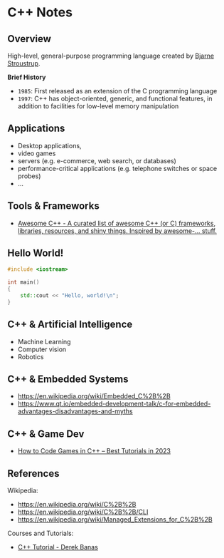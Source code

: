 # C++ Notes

## Overview

High-level, general-purpose programming language created by [Bjarne Stroustrup](https://en.wikipedia.org/wiki/Bjarne_Stroustrup).

**Brief History**
- `1985`: First released as an extension of the C programming language
- `1997`: C++ has object-oriented, generic, and functional features, in addition to facilities for low-level memory manipulation

## Applications
- Desktop applications, 
- video games 
- servers (e.g. e-commerce, web search, or databases)
-  performance-critical applications (e.g. telephone switches or space probes)
-  ...

## Tools & Frameworks

- [Awesome C++ - A curated list of awesome C++ (or C) frameworks, libraries, resources, and shiny things. Inspired by awesome-... stuff.](https://github.com/fffaraz/awesome-cpp)


## Hello World!

```C++
#include <iostream>

int main()
{
    std::cout << "Hello, world!\n";
}
```

## C++ & Artificial Intelligence

- Machine Learning
- Computer vision
- Robotics


## C++ & Embedded Systems 
- https://en.wikipedia.org/wiki/Embedded_C%2B%2B
- https://www.qt.io/embedded-development-talk/c-for-embedded-advantages-disadvantages-and-myths

## C++ & Game Dev
- [How to Code Games in C++ – Best Tutorials in 2023](https://gamedevacademy.org/how-to-code-games-in-c-best-tutorials/#:~:text=C%2B%2B%20is%20a%20general%2Dpurpose,engaging%20games%20across%20various%20platforms.)

## References


Wikipedia:
- https://en.wikipedia.org/wiki/C%2B%2B
- https://en.wikipedia.org/wiki/C%2B%2B/CLI
- https://en.wikipedia.org/wiki/Managed_Extensions_for_C%2B%2B


Courses and Tutorials:
- [C++ Tutorial - Derek Banas](https://www.youtube.com/watch?v=DamuE8TM3xo&list=PLGLfVvz_LVvQ9S8YSV0iDsuEU8v11yP9M)



